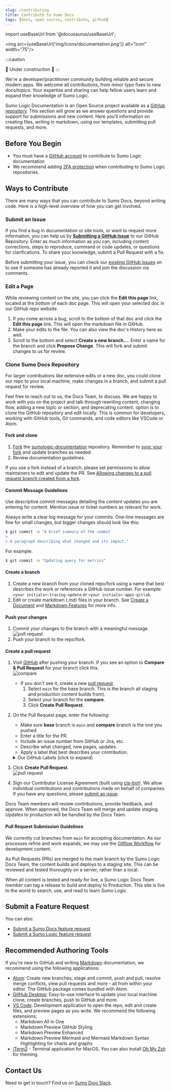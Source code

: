 ```yaml
---
slug: /contributing
title: Contribute to Sumo Docs
tags: [docs, open source, contribute, github]
---
```


import useBaseUrl from '@docusaurus/useBaseUrl';

<img src={useBaseUrl('img/icons/documentation.png')} alt="icon" width="75"/>

:::caution

&#128679; Under construction &#128679;
:::

We're a developer/practitioner community building reliable and secure modern apps. We welcome all contributions, from minor typo fixes to new docs/topics. Your expertise and sharing can help fellow users learn and expand their knowledge of Sumo Logic.

Sumo Logic Documentation is an Open Source project available as a [GitHub repository](https://github.com/SumoLogic/sumologic-documentation). This section will grow as we answer questions and provide support for submissions and new content. Here you'll information on creating files, writing in markdown, using our templates, submitting pull requests, and more.


## Before You Begin

* You must have a [GitHub account](https://github.com/signup/free) to contribute to Sumo Logic documentation
* We recommend adding [2FA protection](https://devdocs.magento.com/contributor-guide/contributing.html#two-factor) when contributing to Sumo Logic repositories.


## Ways to Contribute

There are many ways that you can contribute to Sumo Docs, beyond writing code. Here is a high-level overview of how you can get involved.

### Submit an Issue

If you find a bug in documentation or site tools, or want to request more information, you can help us by [**Submitting a GitHub Issue**](https://github.com/SumoLogic/sumologic-documentation/issues/new/choose) to our GitHub Repository. Enter as much information as you can, including content corrections, steps to reproduce, command or code updates, or questions for clarifications. To share your knowledge, submit a Pull Request with a fix.

Before submitting your issue, you can check our [existing GitHub issues](https://github.com/SumoLogic/sumologic-documentation/issues) on to see if someone has already reported it and join the discussion via comments.

### Edit a Page

While reviewing content on the site, you can click the **Edit this page** link, located at the bottom of each doc page. This will open your selected doc in our GitHub repo website.

1. If you come across a bug, scroll to the bottom of that doc and click the **Edit this page** link. This will open the markdown file in GitHub.
1. Make your edits to the file. You can also view the doc's History here as well.
1. Scroll to the bottom and select **Create a new branch...**. Enter a name for the branch and click **Propose Change**. This will fork and submit changes to us for review.


### Clone Sumo Docs Repository

For larger contributions like extensive edits or a new doc, you could clone our repo to your local machine, make changes in a branch, and submit a pull request for review.

Feel free to reach out to us, the Docs Team, to discuss. We are happy to work with you on the project and talk through rewriting content, changing flow, adding a new topic or section, and deprecating content. option is to clone the GitHub repository and edit locally. This is common for developers, working with GitHub tools, Git commands, and code editors like VSCode or Atom.


#### Fork and clone

1. [Fork](https://help.github.com/articles/fork-a-repo/) the [sumologic-documentation](https://github.com/SumoLogic/sumologic-documentation) repository. Remember to [sync your fork](https://help.github.com/articles/syncing-a-fork/) and update branches as needed.
1. Review documentation guidelines.

If you use a fork instead of a branch, please set permissions to allow maintainers to edit and update the PR. See [Allowing changes to a pull request branch created from a fork](https://docs.github.com/en/github/collaborating-with-issues-and-pull-requests/allowing-changes-to-a-pull-request-branch-created-from-a-fork).

#### Commit Message Guidelines

Use descriptive commit messages detailing the content updates you are entering for content. Mention issue or ticket numbers as relevant for work.

Always write a clear log message for your commits. One-line messages are fine for small changes, but bigger changes should look like this:

```bash
$ git commit -m "A brief summary of the commit
>
> A paragraph describing what changed and its impact."
```

For example:
```bash
$ git commit -m "Updating query for metrics"
```

#### Create a branch

1. Create a new branch from your cloned repo/fork using a name that best describes the work or references a GitHub issue number. For example: `<your initials>-tracing-update` or `<your initials>-apps-gitlab`.
1. Edit or create markdown (.md) files in your branch. See [Create a Document](create-document.md) and [Markdown Features](markdown-cheat-sheet.md) for more info.

#### Push your changes

1. Commit your changes to the branch with a meaningful message.<br/>![pull request](/img/contributing/commit.png)
1. Push your branch to the repo/fork.

#### Create a pull request

1. Visit [GitHub](https://github.com/SumoLogic/sumologic-documentation) after pushing your branch. If you see an option to **Compare & Pull Request** for your branch click this.<br/>![compare](/img/contributing/compare-pr.png)
   * If you don't see it, create a new [pull request](https://github.com/SumoLogic/sumologic-documentation/compare).
      1. Select `main` for the base branch. This is the branch all staging and production content builds from).
      1. Select your branch for the **compare**.
      1. Click **Create Pull Request**.
1. On the Pull Request page, enter the following:
   * Make sure **base** branch is `main` and **compare** branch is the one you pushed.
   * Enter a title for the PR.
   * Include an issue number from GitHub or Jira, etc.
   * Describe what changed, new pages, updates.
   * Apply a label that best describes your contribution.

   <details><summary>Our GitHub Labels (click to expand)</summary>

   The [labels](https://github.com/SumoLogic/sumologic-documentation/labels) we use for issues and pull requests include the following:

   | Label | Issues/PR | Description |
   | -- |-- | -- |
   | `doc:minor edit` | both | Small updates for typos, fixes for styles/formats, link fixes, etc. |
   | `doc:new` | both | A new topic or topic section, typically requires deeper tech and writer reviews. |
   | `doc:site tech` | both | Updates, maintenance, and new additions to site code. Includes plugins, CSS, templates, etc. |
   | `doc:update` | both | An update to an existing document/topic. This includes revised content, instructions, screenshots, etc. |
   | `status:backlog` | both | Work will be completed at a later time, added to backlog items. |
   | `status:committed` | both | Work is committed and is planned or in-progress. |
   | `status:duplicate` | both | The issue/PR is a duplicate of other work. A link to the new item will be added when closing as a dupe. |
   | `status:in review` | PR | Work is incomplete and ready/in review. Developers and writers are actively reviewing content. |
   | `status:invalid` | both | The issue or report is not valid. A reason should be provided when closing. |
   | `status:wontfix` | both | The request or issue will not be worked on. A reason should be provided when closing. |
   | `type:bug` | issues | Problem in a documentation page or site code. |
   | `type:feature` | issues | New feature, option, site format, etc. |
   | `type:feedback` | issues | Feedback entered for a page or through the website when clicking report an issue. |

   </details>
1. Click **Create Pull Request**.<br/> ![pull request](/img/contributing/pull-request.png)
1. Sign our Contributor License Agreement (built using [cla-bot](https://colineberhardt.github.io/cla-bot/)). We allow  individual contributions and contributions made on behalf of companies. If you have any questions, please [submit an issue](https://github.com/SumoLogic/sumologic-documentation/issues).

Docs Team members will review contributions, provide feedback, and approve. When approved, the Docs Team will merge and update staging. Updates to production will be handled by the Docs Team.

#### Pull Request Submission Guidelines

We currently cut branches from <code>main</code> for accepting documentation. As our processes refine and work expands, we may use the [Gitflow Workflow](https://www.atlassian.com/git/tutorials/comparing-workflows/gitflow-workflow) for development content.

As Pull Requests (PRs) are merged to the main branch by the Sumo Logic Docs Team, the content builds and deploys to a staging site. This can be reviewed and tested thoroughly on a server, rather than a local.

When all content is tested and ready for live, a Sumo Logic Docs Team member can tag a release to build and deploy to Production. This site is live to the world to search, use, and read to learn Sumo Logic.

## Submit a Feature Request

You can also:
* [Submit a Sumo Docs feature request](https://github.com/SumoLogic/sumologic-documentation/issues/new?assignees=&labels=type%3Afeature&template=feature_request.md&title=)
* [Submit a Sumo Logic feature request](/docs/get-started/help/#feature-requests)

## Recommended Authoring Tools

If you're new to GitHub and writing [Markdown](https://daringfireball.net/projects/markdown/syntax) documentation, we recommend using the following applications:

* [Atom](https://atom.io): Create new branches, stage and commit, push and pull, resolve merge conflicts, view pull requests and more - all from within your editor. The GitHub package comes bundled with Atom.
* [GitHub Desktop](https://desktop.github.com/): Easy-to-use interface to update your local machine clone, create branches, push to GitHub and more.
* [VS Code](https://code.visualstudio.com/): Development application to open the repo, edit and create files, and preview pages as you write. We recommend the following extensions:
   * Markdown All in One
   * Markdown Preview GitHub Styling
   * Markdown Preview Enhanced
   * Markdown Preview Mermaid and Mermaid Markdown Syntax Highlighting for charts and graphs
* [iTerm2](https://iterm2.com/) - Terminal application for MacOS. You can also install [Oh My Zsh](https://ohmyz.sh/) for theming.


## Contact Us

Need to get in touch? Find us on [Sumo Dojo Slack](https://sumodojo.slack.com).
